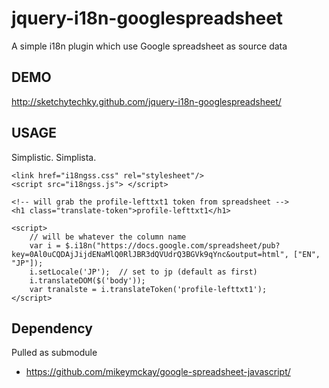 jquery-i18n-googlespreadsheet
=============================

A simple i18n plugin which use Google spreadsheet as source data

## DEMO ##

http://sketchytechky.github.com/jquery-i18n-googlespreadsheet/

## USAGE ##

Simplistic. Simplista.

    <link href="i18ngss.css" rel="stylesheet"/>
    <script src="i18ngss.js"> </script>
    
    <!-- will grab the profile-lefttxt1 token from spreadsheet -->
    <h1 class="translate-token">profile-lefttxt1</h1>

    <script>
        // will be whatever the column name
        var i = $.i18n("https://docs.google.com/spreadsheet/pub?key=0Al0uCQDAjJijdENaMlQ0RlJBR3dQVUdrQ3BGVk9qYnc&output=html", ["EN", "JP"]);
        i.setLocale('JP');  // set to jp (default as first)
        i.translateDOM($('body'));
        var tranalste = i.translateToken('profile-lefttxt1');
    </script>


## Dependency ##

Pulled as submodule

- https://github.com/mikeymckay/google-spreadsheet-javascript/
